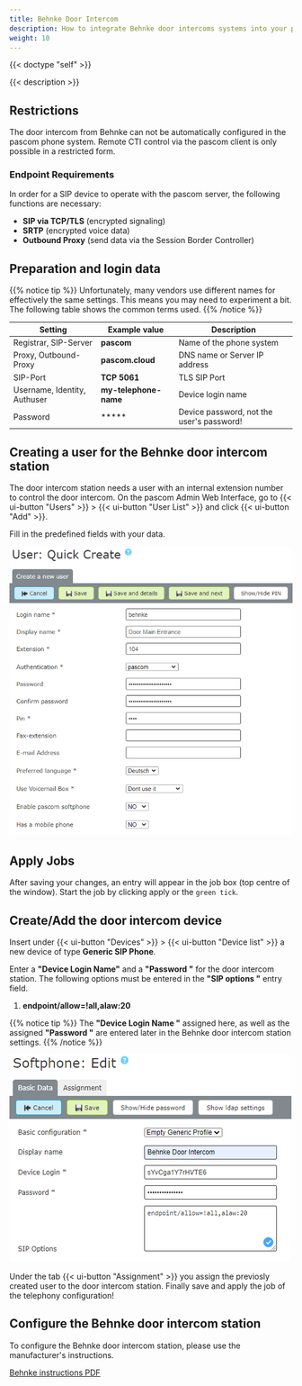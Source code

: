 ```yaml
---
title: Behnke Door Intercom
description: How to integrate Behnke door intercoms systems into your pascom phone system
weight: 10
---
```


{{< doctype "self"  >}}

{{< description >}}


## Restrictions

The door intercom from Behnke can not be automatically configured in the pascom phone system.
Remote CTI control via the pascom client is only possible in a restricted form.

### Endpoint Requirements

In order for a SIP device to operate with the pascom server, the following functions are necessary:

* **SIP via TCP/TLS** (encrypted signaling)
* **SRTP** (encrypted voice data)
* **Outbound Proxy** (send data via the Session Border Controller)

## Preparation and login data

{{% notice tip %}}
Unfortunately, many vendors use different names for effectively the same settings. This means you may need to experiment a bit. The following table shows the common terms used.
{{% /notice %}}

|Setting|Example value|Description|
|---|---|---|
|Registrar, SIP-Server|**pascom**|Name of the phone system|
|Proxy, Outbound-Proxy|**pascom.cloud**|DNS name or Server IP address|
|SIP-Port| **TCP 5061** | TLS SIP Port|
|Username, Identity, Authuser|**my-telephone-name**|Device login name|
|Password|*****| Device password, not the user's password!|

## Creating a user for the Behnke door intercom station

The door intercom station needs a user with an internal extension number to control the door intercom. On the pascom Admin Web Interface, go to {{< ui-button "Users" >}} > {{< ui-button "User List" >}} and click {{< ui-button "Add" >}}.

Fill in the predefined fields with your data.

![New User for door intercom](newuser.en.PNG?width=80%)


## Apply Jobs

After saving your changes, an entry will appear in the job box (top centre of the window). Start the job by clicking apply or the `green tick`.

## Create/Add the door intercom device

Insert under {{< ui-button "Devices" >}} > {{< ui-button "Device list" >}}
 a new device of type **Generic SIP Phone**.


Enter a **"Device Login Name"** and a **"Password "** for the door intercom station. The following options must be entered in the **"SIP options "** entry field. 

1. **endpoint/allow=!all,alaw:20**

{{% notice tip %}}
The **"Device Login Name "** assigned here, as well as the assigned **"Password "** are entered later in the Behnke door intercom station settings.
{{% /notice %}}

![Create new Behnke device](newendpoint.en.PNG?width=80%)


Under the tab {{< ui-button "Assignment" >}} you assign the previosly created user to the door intercom station. Finally save and apply the job of the telephony configuration!


## Configure the Behnke door intercom station

To configure the Behnke door intercom station, please use the manufacturer's instructions.

[Behnke instructions PDF](https://www.behnke-online.de/telefonanlagen/540-pascom-cloud-anlage/file)
